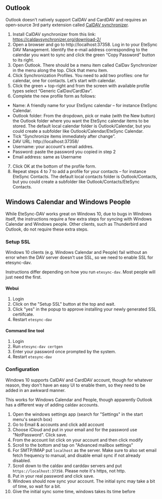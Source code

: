 ## Outlook

Outlook doesn't natively support CalDAV and CardDAV and requires an open-source 3rd party extension called [CalDAV synchronizer](https://caldavsynchronizer.org/).

1. Install CalDAV synchronizer from this link: https://caldavsynchronizer.org/download-2/
2. Open a browser and go to http://localhost:37358. Log in to your EteSync DAV Management. Identify the e-mail address corresponding to the calendar you want to sync and click the green “Copy Password” button to its right.
3. Open Outlook. There should be a menu item called CalDav Synchronizer in the menu along the top. Click that menu item.
4. Click Synchronization Profiles. You need to add two profiles: one for calendar, one for contacts. Let’s start with calendar.
5. Click the green + top-right and from the screen with available profile types select “Generic CalDav/CardDav”.
6. Complete the new profile form as follows:
  - Name: A friendly name for your EteSync calendar – for instance EteSync Calendar.
  - Outlook folder: From the dropdown, pick or make (with the New button) the Outlook folder where you want the EteSync calendar items to be stored. The default local calendar folder is Outlook/Calendar, but you could create a subfolder like Outlook/Calendar/EteSync Calendar.
  - Tick “Synchronize items immediately after change”.
  - DAV URL: http://localhost:37358/
  - Username: your account's email addres.
  - Password: paste the password you copied in step 2
  - Email address: same as Username
7. Click OK at the bottom of the profile form.
8. Repeat steps 4 to 7 to add a profile for your contacts – for instance EteSync Contacts. The default local contacts folder is Outlook/Contacts, but you could create a subfolder like Outlook/Contacts/EteSync Contacts.


## Windows Calendar and Windows People

While EteSync-DAV works great on Windows 10, due to bugs in Windows itself, the instructions require a few extra steps for syncing with Windows Calendar and Windows people. Other clients, such as Thunderbird and Outlook, do not require these extra steps.

### Setup SSL

Windows 10 clients (e.g. Windows Calendar and People) fail without an error when the DAV server doesn't use SSL, so we need to enable SSL for etesync-dav.

Instructions differ depending on how you run `etesync-dav`. Most people will just need the first.

#### Webui

1. Login
2. Click on the "Setup SSL" button at the top and wait.
3. Click "yes" in the popup to approve installing your newly generated SSL certiifcate.
4. Restart `etesync-dav`

#### Command line tool

1. Login
2. Run `etesync-dav certgen`
3. Enter your password once prompted by the system.
4. Restart `etesync-dav`

### Configuration

Windows 10 supports CalDAV and CardDAV account, though for whatever reason, they don't have an easy UI to enable them, so they need to be added in an awkward manner.

This works for Windows Calendar and People, though apparently Outlook has a different way of adding caldav accounts.

1. Open the windows settings app (search for "Settings" in the start menu's search box)
2. Go to Email & accounts and click add account
3. Choose iCloud and put in your email and for the password use "NotPassword". Click save.
4. From the account list click on your account and then click modify
5. Scroll to the bottom and tap on "Advanced mailbox settings"
6. For SMTP/IMAP put `localhost` as the server. Make sure to also set email fetch frequency to manual, and disable email sync if not already disabled.
7. Scroll down to the caldav and carddav servers and put `https://localhost:37358`. Please note it's https, not http.
8. Put in your real password and click save.
9. Windows should now sync your account. The initial sync may take a bit of time, so wait for a bit.
9. Give the initial sync some time, windows takes its time before
